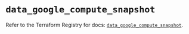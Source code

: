# `data_google_compute_snapshot`

Refer to the Terraform Registry for docs: [`data_google_compute_snapshot`](https://registry.terraform.io/providers/hashicorp/google/6.39.0/docs/data-sources/compute_snapshot).
